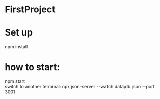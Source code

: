 # FirstProject

# Set up
npm install

# how to start:
npm start <br/>
switch to another terminal: npx json-server --watch data\db.json --port 3001 <br />
